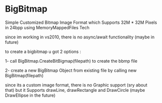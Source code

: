 # BigBitmap
Simple Customized Bitmap Image Format which Supports 32M * 32M Pixels in 24bpp using MemoryMappedFiles Tech

since im working in vs2010, there is no async/await functionality (maybe in future)

to create a bigbitmap u got 2 options :

1- call BigBitmap.CreateBitBigmap(filepath) to create the bbmp file

2- create a new BigBitmap Object from existing file by calling new BigBitmap(filepath)


since its a custom image format, there is no Graphic support (sry about that) but it Supports drawLine, drawRectangle and DrawCircle (maybe DrawEllipse in the future)


